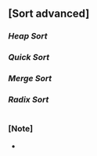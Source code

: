 ## [Sort advanced]

### _Heap Sort_

### _Quick Sort_

### _Merge Sort_

### _Radix Sort_

#

### [Note]

-
